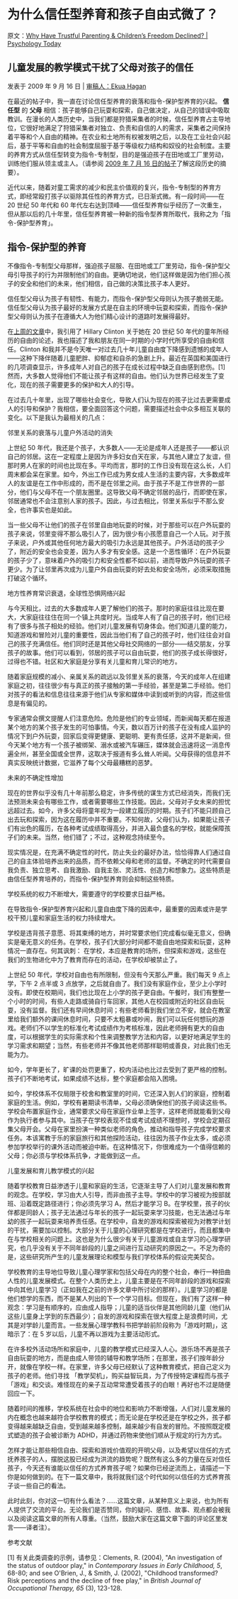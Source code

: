 # 为什么信任型养育和孩子自由式微了？

原文：[Why Have Trustful Parenting & Children’s Freedom Declined? | Psychology Today](https://www.psychologytoday.com/us/blog/freedom-learn/200907/why-have-trustful-parenting-children-s-freedom-declined)

## 儿童发展的教学模式干扰了父母对孩子的信任

发表于 2009 年 9 月 16 日 | [审稿人：Ekua Hagan](https://www.psychologytoday.com/us/docs/editorial-process)

在最近的帖子中，我一直在讨论信任型养育的衰落和指令-保护型养育的兴起。 **信任型** 的 **父母** 相信：孩子能够自己玩耍和探索，自己做决定，从自己的错误中吸取教训。在漫长的人类历史中，当我们都是狩猎采集者的时候，信任型养育占主导地位，它很好地满足了狩猎采集者对独立、负责和自信的人的需求，采集者之间保持着平等和个人自由的精神。在农业和土地所有权被发明之后，以及在工业社会兴起后，基于平等和自由的社会制度屈服于基于等级权力结构和奴役的社会制度。主要的养育方式从信任型转变为指令-专制型，目的是强迫孩子在田地或工厂里劳动，训练他们服从领主或主人。（请参阅 [2009 年 7 月 16 日的帖子](https://www.psychologytoday.com/us/blog/freedom-learn/200907/trustful-parenting-its-downfall-and-potential-renaissance)了解这段历史的摘要）。

近代以来，随着对童工需求的减少和民主价值观的复兴，指令-专制型的养育方式，即经常殴打孩子以驱除其任性的养育方式，已日渐式微。有一段时间——在 20 世纪 50 年代和 60 年代左右达到顶峰——信任型养育似乎经历了一次重生，但从那以后的几十年里，信任型养育被一种新的指令型养育所取代，我称之为「指令-保护型养育」。

## 指令-保护型的养育

不像指令-专制型父母那样，强迫孩子屈服、在田地或工厂里劳动，指令-保护型父母引导孩子的行为并限制他们的自由。更确切地说，他们这样做是因为他们担心孩子的安全和他们的未来，他们相信，自己做的决策比孩子本人更好。

信任型父母认为孩子有韧性、有能力，而指令-保护型父母则认为孩子脆弱无能。信任型父母认为孩子最好的发展方式是在自主的环境中玩耍和探索，而指令-保护型父母则认为孩子在遵循大人为他们精心设计的道路时发展得最好。

在[上周的文章](http://www.psychologytoday.com/blog/freedom-learn/200907/hillary-clinton-s-and-my-wonderful-childhoods-trustful-parenting-continued)中，我引用了 Hillary Clinton 关于她在 20 世纪 50 年代的童年所经历的自由的论述，我也描述了我和朋友在同一时期的小学时代所享受的自由和信任。Clinton 和我并不是今天唯一对过去几十年儿童自由度下降感到遗憾的成年人——这种下降伴随着儿童肥胖、抑郁症和自杀的急剧上升。最近在英国和美国进行的几项调查显示，许多成年人对自己的孩子在成长过程中缺乏自由感到悲伤。[1]然而，大多数人觉得他们不能让孩子有这样的自由。他们认为世界已经发生了变化，现在的孩子需要更多的保护和大人的引导。

在过去几十年里，出现了哪些社会变化，导致人们认为现在的孩子比过去更需要成人的引导和保护？我相信，要全面回答这个问题，需要描述社会中众多相互关联的变化。以下是我认为最相关的几点：

邻里关系的衰落与儿童户外活动的消失

上世纪 50 年代，我还是个孩子，大多数人——无论是成年人还是孩子——都认识自己的邻居。这在一定程度上是因为许多妇女白天在家，与其他人建立了友谊，但那时男人在家的时间也比现在多。平均而言，那时的工作日没有现在这么长，人们周末都会呆在家里。如今，外出工作已成为男女成人生活的主要内容，大多数成年人的友谊是在工作中形成的，而不是在邻里之间。由于孩子不是工作世界的一部分，他们与父母不在一个朋友圈里。这导致父母不确定邻居的品行，而即使在家，邻居通常也不会注意别人家的孩子。因此，与过去相比，邻里关系似乎不那么安全，也许事实也是如此。

当一些父母不让他们的孩子在邻里自由地玩耍的时候，对于那些可以在户外玩耍的孩子来说，邻里变得不那么吸引人了，因为很少有小孩愿意自己一个人玩。对于孩子来说，户外或其他任何地方最大的吸引力永远是其他孩子。户外活动的孩子少了，附近的安全也会变差，因为人多才有安全感。这是一个恶性循环：在户外玩耍的孩子少了，意味着户外的吸引力和安全性都不如以前，进而导致户外玩耍的孩子更少。为了让邻里再次成为儿童户外自由玩耍的好去处和安全场所，必须采取措施打破这个循环。

地方性养育常识衰退，全球性恐惧网络兴起

与今天相比，过去的大多数成年人更了解他们的孩子。那时的家庭往往比现在要大，大家庭往往住在同一个镇上共度时光。当成年人有了自己的孩子时，他们已经有了很多与孩子相处的经验。他们对儿童发展有切身体会。他们知道儿童的能力，知道游戏和冒险对儿童的重要性，因此当他们有了自己的孩子时，他们往往会对自己的孩子充满信任。他们同时还是其他父母社交网络的一部分——结交朋友，分享孩子的故事。他们可以看到，邻居的孩子可以自由玩耍，他们的孩子成长得很好，过得也不错。社区和大家庭是分享有关儿童和育儿常识的地方。

随着家庭规模的减小、亲属关系的疏远以及邻里关系的衰落，今天的成年人在组建家庭之初，往往很少有与真正的孩子接触的第一手经验，甚至是第二手经验。他们对孩子的看法和信息往往来源于他们从专家和媒体中读到或听到的内容，而这些信息是有偏见的。

专家通常会撰文提醒人们注意危险。危险是他们的专业领域，而新闻每天都在报道某个地方的某个孩子发生的可怕事情。今天，数以百万计的孩子在没有成人监护的情况下到户外玩耍，回家后变得更健康、更聪明、更有责任感，这并不是新闻，但今天某个地方有一个孩子被绑架、溺水或被汽车碾压，媒体就会迅速将这一消息传遍全州，甚至全国或全世界，这取决于报道有多么耸人听闻。父母获得的信息并不真实反映统计数据，它滋养了每个父母最糟糕的恶梦。

未来的不确定性增加

现在的世界似乎没有几十年前那么稳定，许多传统的谋生方式已经消失，而我们无法预测未来会有哪些工作，或者需要哪些工作技能。因此，父母对子女未来的担忧远超过去。如今，许多父母将童年视为一段建立履历的时期。孩子们不能只顾自己出去玩和探索，因为这在履历中并不重要。不知何故，父母们认为，如果能让孩子们有出色的履历，在各种考试成绩取得高分，并进入最负盛名的学校，就能保障孩子们的未来。当然，他们错了；不过，这种观念持续至今。

现实情况是，在充满不确定性的时代，防止失业的最好办法，恰恰得靠人们通过自己的自主体验培养出来的品质，而不依赖父母和老师的监督。不确定的时代需要自我负责、独立思考、自我激励、自我主张、灵活性、创造力和想象力。这些特质是由信任型养育培养的，而指令-保护型养育则会抑制这些特质。

学校系统的权力不断增大，需要遵守的学校要求日益严格。

在导致指令-保护型养育兴起和儿童自由度下降的因素中，最重要的因素或许是学校干预儿童和家庭生活的权力持续增大。

学校是违背孩子意愿、将其束缚的地方，并时常要求他们完成看似毫无意义，但确实是毫无意义的任务。在学校，孩子们大部分时间都不能自由地探索和玩耍，这种情况一直存在。何其讽刺： 在学校，本应是教育的场所，但探索和游戏，这些在我们的生物进化中为了教育而存在的活动，在学校却被禁止了。

上世纪 50 年代，学校对自由也有所限制，但没有今天那么严重。我们每天 9 点上学，下午 2 点半或 3 点放学，之后就自由了。我们没有家庭作业，至少上小学时没有。即使在校期间，我们也比现在上小学的孩子更自由。午餐时，我们有整整一个小时的时间，有些人走路或骑自行车回家，其他人在校园或附近的社区自由玩耍，没有监督。我们还有早间休息时间；有些老师看到我们坐立不安，就会在教室里给我们额外的课间休息时间，只要不太粗暴或吵闹，我们可以玩任何想玩的游戏。老师们不以学生的标准化考试成绩作为考核标准，因此老师拥有更大的自由度，可以根据学生的实际需求和个性来调整教学方法和内容，以更好地满足学生的学习需求和期望；当然，有些老师并不像其他老师那样聪明或善良，对此我们也无能为力。

如今，学年更长了，旷课的处罚更重了，校内活动也比过去受到了更严格的控制。孩子们不断地考试，如果成绩不达标，整个家庭都会陷入困境。

如今，学校体系不仅局限于校舍和教室里的时间，它还深入到人们的家庭，控制着家庭的生活。例如，学校有暑期读书清单，父母必须确保他们的孩子阅读这些书。学校会布置家庭作业，通常要求父母在家庭作业单上签字，这样老师就能看到父母作为执行者参与其中。当孩子在学校表现不佳或考试成绩不理想时，学校会定期召集父母开会。父母在家里扮演一种类似老师的角色，推动和指导孩子完成学校要求任务。本该寓教于乐的家庭旅行和其他探险活动，往往因为孩子作业太多，或必须参加学校举行的课外活动而被迫中断。在这种情况下，你很难成为一个值得信赖的父母；你必须与学校体系抗争，才能做到这一点。

儿童发展和育儿教学模式的兴起

随着学校教育日益渗透于儿童和家庭的生活，它逐渐主导了人们对儿童发展和教育的观念。在学校，学习由大人引导，而非由孩子主导。学校中的学习被视为按部就班、沿着既定路径进行；你必须先学习 A，然后才能学习 B。在学校里，孩子的伙伴都是同龄人；孩子无法通过与年长的孩子一起玩耍来学习技能，也无法通过与年幼的孩子一起玩耍来培养责任感。在学校中，自发的游戏和探索被视为对教学计划的干扰，需要加以控制。大部分关于儿童的心理研究都是在学校进行，而且都集中在与学校相关的问题上。这也是为什么很少有关于儿童游戏或自主学习的心理学研究，也几乎没有关于不同年龄段的儿童之间进行互动研究的原因之一。不足为奇的是，这些研究所产生的儿童发展理论和模型与我们学校体系的假设完美契合。

学校教育的主导地位导致儿童心理学家和包括父母在内的整个社会，奉行一种扭曲人性的儿童发展模式。在整个人类历史上，儿童主要是在不同年龄段的游戏和探索中向其他儿童学习（正如我在之前的许多文章中所讨论的那样）。儿童学习的都是他们想学的东西，而不是某人列出的下一个学习目标。但现在，我们有了这样一种观念：学习是有顺序的，应由成人指导；儿童的适当伙伴是其他同龄儿童（他们从这些儿童身上学到的东西最少）；自发的游戏和探索在很大程度上是浪费时间，尤其是对学龄儿童而言。一些发展心理学教科书把学龄前阶段称为「游戏时期」，这暗示了：在 5 岁以后，儿童不再以游戏为主要活动形式。

在许多校外活动场所和家庭中，儿童的教学模式已经深入人心。游乐场不再是孩子自由玩耍的地方，而是由成人带领的辅导和教学场所；在那里，孩子们按年龄分开，就像在学校一样。在家里，许多父母已经默认了这种教育模式，把自己定义为孩子的老师。他们寻找 「教学契机」，购买益智玩具，为了传授特定课程而与孩子「游戏」和交谈。难怪现在的亲子互动常常遭受着孩子的白眼！再好也不过是随便回应一下。

随着时间的推移，学校系统在社会中的地位和影响力不断增强，人们对儿童发展的内在概念也越来越符合学校教育的模式；而无论是在学校还是在学校之外，孩子都变得越来越缺乏自由，受到越来越多控制，越来越少有自发的冒险。不按照既定模式塑造的孩子会被诊断为 ADHD，并通过药物来使他们顺从于规定的行为方式。

怎样才能让那些相信自由、探索和游戏价值观的开明父母，以及希望以信任的方式抚养孩子的人，摆脱这股已经成为洪流的趋势呢？既然有这么多的力量在反对信任孩子，今天还有谁能以信任的方式养育孩子呢？如果你已经逆流而上，请描述一下你是如何做到的。在下一篇文章中，我将就我们这个时代如何以信任的方式养育孩子谈一些自己的看法。

此时此刻，你对这一切有什么看法？……这篇文章，从某种意义上来说，也为所有人提供了交流的平台。无论我们是否赞同，你的疑问、感悟、故事、观点都会被我以及阅读这篇文章的所有人尊重。（当然，鼓励大家在这篇文章下面的评论区里发言——译者注）。

参考文献

[1] 有关此类调查的示例，请参见：Clements, R. (2004), "An investigation of the status of outdoor play," in *Contemporary Issues in Early Childhood, 5*, 68-80; and see O'Brien, J., & Smith, J. (2002), "Childhood transformed? Risk perceptions and the decline of free play," in *British Journal of Occupational Therapy, 65* (3), 123-128.